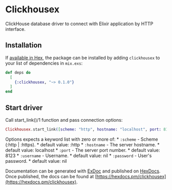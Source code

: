# Clickhousex

ClickHouse database driver to connect with Elixir application by HTTP interface.

## Installation

If [available in Hex](https://hex.pm/docs/publish), the package can be installed
by adding `clickhousex` to your list of dependencies in `mix.exs`:

```elixir
def deps do
  [
    {:clickhousex, "~> 0.1.0"}
  ]
end
```

## Start driver
Call start_link()/1 function and pass connection options:

```elixir
Clickhousex.start_link([scheme: "http", hostname: "localhost", port: 8132, username: "user", password: "654321"])
```

Options expects a keyword list with zero or more of:
      * `:scheme` - Scheme (:http | :https).
          * default value: :http
      * `:hostname` - The server hostname.
          * default value: localhost
      * `:port` - The server port number.
          * default value: 8123
      * `:username` - Username.
          * default value: nil
      * `:password` - User's password.
          * default value: nil

Documentation can be generated with [ExDoc](https://github.com/elixir-lang/ex_doc)
and published on [HexDocs](https://hexdocs.pm). Once published, the docs can
be found at [https://hexdocs.pm/clickhousex](https://hexdocs.pm/clickhousex).
